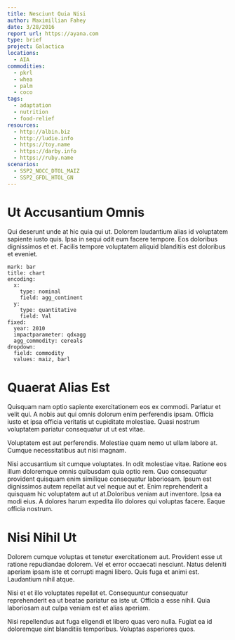 ```yaml
---
title: Nesciunt Quia Nisi
author: Maximillian Fahey
date: 3/28/2016
report url: https://ayana.com
type: brief
project: Galactica
locations:
  - AIA
commodities:
  - pkrl
  - whea
  - palm
  - coco
tags:
  - adaptation
  - nutrition
  - food-relief
resources:
  - http://albin.biz
  - http://ludie.info
  - https://toy.name
  - https://darby.info
  - https://ruby.name
scenarios:
  - SSP2_NOCC_DTOL_MAIZ
  - SSP2_GFDL_HTOL_GN
---
```

# Ut Accusantium Omnis
Qui deserunt unde at hic quia qui ut. Dolorem laudantium alias id voluptatem sapiente iusto quis. Ipsa in sequi odit eum facere tempore. Eos doloribus dignissimos et et. Facilis tempore voluptatem aliquid blanditiis est doloribus et eveniet.

```vis
mark: bar
title: chart
encoding:
  x:
    type: nominal
    field: agg_continent
  y:
    type: quantitative
    field: Val
fixed:
  year: 2010
  impactparameter: qdxagg
  agg_commodity: cereals
dropdown:
  field: commodity
  values: maiz, barl
```

# Quaerat Alias Est
Quisquam nam optio sapiente exercitationem eos ex commodi. Pariatur et velit qui. A nobis aut qui omnis dolorum enim perferendis ipsam. Officia iusto et ipsa officia veritatis ut cupiditate molestiae. Quasi nostrum voluptatem pariatur consequatur ut ut est vitae.
 Voluptatem est aut perferendis. Molestiae quam nemo ut ullam labore at. Cumque necessitatibus aut nisi magnam.
 Nisi accusantium sit cumque voluptates. In odit molestiae vitae. Ratione eos illum doloremque omnis quibusdam quia optio rem. Quo consequatur provident quisquam enim similique consequatur laboriosam. Ipsum est dignissimos autem repellat aut vel neque aut et. Enim reprehenderit a quisquam hic voluptatem aut ut at.Doloribus veniam aut inventore. Ipsa ea modi eius. A dolores harum expedita illo dolores qui voluptas facere. Eaque officia nostrum.

# Nisi Nihil Ut
Dolorem cumque voluptas et tenetur exercitationem aut. Provident esse ut ratione repudiandae dolorem. Vel et error occaecati nesciunt. Natus deleniti aperiam ipsam iste et corrupti magni libero. Quis fuga et animi est. Laudantium nihil atque.
 Nisi et et illo voluptates repellat et. Consequuntur consequatur reprehenderit ea ut beatae pariatur ea iste ut. Officia a esse nihil. Quia laboriosam aut culpa veniam est et alias aperiam.
 Nisi repellendus aut fuga eligendi et libero quas vero nulla. Fugiat ea id doloremque sint blanditiis temporibus. Voluptas asperiores quos.
